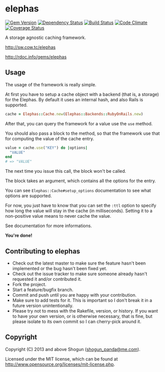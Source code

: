 # elephas

[![Gem Version](https://badge.fury.io/rb/elephas.png)](http://badge.fury.io/rb/elephas)
[![Dependency Status](https://gemnasium.com/ShogunPanda/elephas.png?travis)](https://gemnasium.com/ShogunPanda/elephas)
[![Build Status](https://secure.travis-ci.org/ShogunPanda/elephas.png?branch=master)](http://travis-ci.org/ShogunPanda/elephas)
[![Code Climate](https://codeclimate.com/github/ShogunPanda/elephas.png)](https://codeclimate.com/github/ShogunPanda/elephas)
[![Coverage Status](https://coveralls.io/repos/ShogunPanda/elephas/badge.png)](https://coveralls.io/r/ShogunPanda/elephas)

A storage agnostic caching framework.

http://sw.cow.tc/elephas

http://rdoc.info/gems/elephas

## Usage

The usage of the framework is really simple.

At first you have to setup a cache object with a backend (that is, a storage) for the Elephas. By default it uses an internal hash, and also Rails is supported.

```ruby
cache = Elephas::Cache.new(Elephas::Backends::RubyOnRails.new)
```

After that, you can query the framework for a value use the `use` method.

You should also pass a block to the method, so that the framework use that for computing the value of the cache entry.

```ruby
value = cache.use("KEY") do |options|
  "VALUE"
end
# => "VALUE"
```

The next time you issue this call, the block won't be called.

The block takes an argument, which contains all the options for the entry.

You can see ``Elephas::Cache#setup_options`` documentation to see what options are supported.

For now, you just have to know that you can set the ```:ttl``` option to specify how long the value will stay in the cache (in milliseconds). Setting it to a non-positive value means to never cache the value.

See documentation for more informations.

**You're done!**

## Contributing to elephas
 
* Check out the latest master to make sure the feature hasn't been implemented or the bug hasn't been fixed yet.
* Check out the issue tracker to make sure someone already hasn't requested it and/or contributed it.
* Fork the project.
* Start a feature/bugfix branch.
* Commit and push until you are happy with your contribution.
* Make sure to add tests for it. This is important so I don't break it in a future version unintentionally.
* Please try not to mess with the Rakefile, version, or history. If you want to have your own version, or is otherwise necessary, that is fine, but please isolate to its own commit so I can cherry-pick around it.

## Copyright

Copyright (C) 2013 and above Shogun (shogun_panda@me.com).

Licensed under the MIT license, which can be found at http://www.opensource.org/licenses/mit-license.php.
